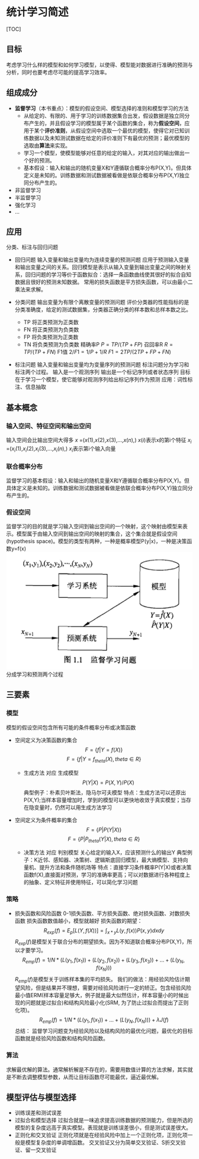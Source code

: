 # 统计学习简述
[TOC]
## 目标
考虑学习什么样的模型和如何学习模型，以使得、模型能对数据进行准确的预测与分析，同时也要考虑尽可能的提高学习效率。
## 组成成分
- **监督学习**（本书重点）：模型的假设空间、模型选择的准则和模型学习的方法
    - 从给定的、有限的、用于学习的训练数据集合出发，假设数据是独立同分布产生的，并且假设学习的模型属于某个函数的集合，称为**假设空间**，应用于某个**评价准则**，从假设空间中选取一个最优的模型，使得它对已知训练数据以及未知测试数据在给定的评价准则下有最优的预测；最优模型的选取由**算法**来实现。
    - 学习一个模型，使模型能够对任意的给定的输入，对其对应的输出做出一个好的预测。
    - 基本假设：输入和输出的随机变量X和Y遵循联合概率分布P(X,Y)。但具体定义是未知的。训练数据和测试数据被看做是依联合概率分布P(X,Y)独立同分布产生的。
- 非监督学习
- 半监督学习
- 强化学习
- ...
## 应用
分类、标注与回归问题
- 回归问题
输入变量和输出变量均为连续变量的预测问题
应用于预测输入变量和输出变量之间的关系。回归模型是表示从输入变量到输出变量之间的映射关系，回归问题的学习等价于函数拟合：选择一条函数曲线使其很好的拟合自知数据且很好的预测未知数据。
常用的损失函数是平方损失函数，可以由最小二乘法来求解。

- 分类问题
输出变量为有限个离散变量的预测问题
评价分类器的性能指标的是分类准确度，给定的测试数据集，分类器正确分类的样本数和总样本数之比。
    - TP 将正类预测为正类数
    - FN 将正类预测为负类数
    - FP 将负类预测为正类数
    - TN 将负类预测为负类数
精确率P
$P =TP/(TP+FP)$
召回率R
$R =TP/(TP+FN)$
F1值
$2/F1 =1/P+1/R$
$F1 =2TP/(2TP+FP+FN)$

- 标注问题
输入变量和输出变量均为变量序列的预测问题
标注问题分为学习和标注两个过程。
输入是一个观测序列
输出是一个标记序列或者状态序列
目标在于学习一个模型，使它能够对观测序列给出标记序列作为预测
应用：词性标注、信息抽取

## 基本概念
### 输入空间、特征空间和输出空间
输入空间会比输出空间大得多
$x$ =($x(1)$,$x(2)$,$x(3)$,...,$x(n)$,)
$x(i)$表示x的第i个特征
$x_i$ =($x_i(1)$,$x_i(2)$,$x_i(3)$,...,$x_i(n)$,)
$x_i$表示第i个输入向量
### 联合概率分布
监督学习的基本假设：输入和输出的随机变量X和Y遵循联合概率分布P(X,Y)。但具体定义是未知的。训练数据和测试数据被看做是依联合概率分布P(X,Y)独立同分布产生的。
### 假设空间
监督学习的目的就是学习输入空间到输出空间的一个映射，这个映射由模型来表示。模型属于由输入空间到输出空间的映射的集合，这个集合就是假设空间(hypothesis space)。模型的类型有两种，一种是概率模型P(y|x)，一种是决策函数y=f(x)
![监督学习模型](assets/markdown-img-paste-20180425101155771.png)
分成学习和预测两个过程

## 三要素
### 模型
模型的假设空间包含所有可能的条件概率分布或决策函数
- 空间定义为决策函数的集合
$$F = \{f|Y=f(X)\}$$
$$F = \{f|Y=f_{theta}(X), {theta}∈R\}$$
    - 生成方法 对应 生成模型
    $$P(Y|X) = P(X,Y)/P(X)$$
    典型例子：朴素贝叶斯法，隐马尔可夫模型
    特点：生成方法可以还原出P(X,Y);当样本容量增加时，学到的模型可以更快地收敛于真实模型；当存在隐变量时，仍然可以用生成方法学习

- 空间定义为条件概率的集合
$$F = \{P|P(Y|X)\}$$
$$F = \{P|P_{theta}(Y|X), {theta}∈R\}$$
    - 决策方法 对应 判别模型
    关心给定的输入X，应该预测什么的输出Y
    典型例子：K近邻、感知器、决策树、逻辑斯底回归模型，最大熵模型、支持向量机、提升方法和条件随机场等
    特点：直接学习条件概率P(Y|X)或者决策函数f(X),直接面对预测，学习的准确率更高；可以对数据进行各种程度上的抽象、定义特征并使用特征，可以简化学习问题
### 策略
- 损失函数和风险函数
0-1损失函数、平方损失函数、绝对损失函数、对数损失函数
损失函数数值越小，模型就越好
损失函数的期望：
$$R_{exp}(f) = E_p[L(Y, f(X))] = ∫_ {x*y}L(y,f(x))P(x,y)dxdy$$
$R_{exp}(f)$是模型关于联合分布的期望损失。因为不知道联合概率分布P(X,Y)，所以才要学习。
$$R_{emp}(f) ={1/N}* (L(y_1,f(x_1))+(L(y_2,f(x_2))+(L(y_3,f(x_3))+...+(L(y_N,f(x_N)))$$
$R_{emp}(f)$是模型关于训练样本集的平均损失。
我们的做法：用经验风险估计期望风险，但是结果并不理想，需要对经验风险进行一定的矫正。包含经验风险最小值ERM(样本容量足够大，例子就是最大似然估计，样本容量小的时候出现的问题就是过拟合)和结构风险最小化(SRM, 为了防止过拟合而提出了正则化项)。
$$R_{emp}(f) ={1/N}* (L(y_1,f(x_1))+...+(L(y_N,f(x_N)))+λJ(f)$$
总结：
监督学习问题变为经验风险以及结构风险的最优化问题，最优化的目标函数就是经验风险函数和结构风险函数。
### 算法
求解最优解的算法。通常解析解是不存在的，需要用数值计算的方法求解，其实就是不断去调整模型参数，从而让目标函数尽可能最优，逼近最优解。

## 模型评估与模型选择
- 训练误差和测试误差
- 过拟合和模型选择
过拟合就是一味追求提高训练数据的预测能力，但是所选的模型的复杂度远高于真实模型。表现就是训练误差很小，但是测试误差很大。
- 正则化和交叉验证
正则化项就是在经验风险中加上一个正则化项，正则化项一般是模型复杂度的单调增函数。
交叉验证又分为简单交叉验证、S折交叉验证、留一交叉验证
